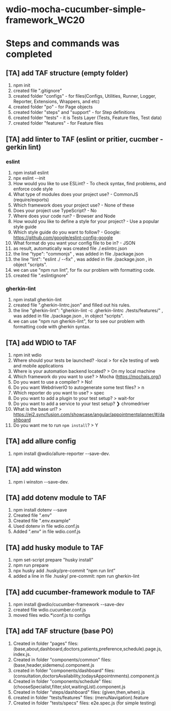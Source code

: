 # wdio-mocha-cucumber-simple-framework_WC20

# Steps and commands was completed

## [TA] add TAF structure (empty folder)

1. npm init
2. created file ".gitignore"
3. created folder "configs" - for files(Configs, Utilities, Runner, Logger, Reporter, Extensions, Wrappers, and etc)
4. created folder "po" - for Page objects
5. created folder "steps" and "support" - for Step definitions
6. created folder "tests" - it is Tests Layer (Tests, Feature files, Test data)
7. created folder "features" - for Feature files

## [TA] add linter to TAF (eslint or pritier, cucmber - gerkin lint)

### eslint

1. npm install eslint
2. npx eslint --init
3. How would you like to use ESLint? - To check syntax, find problems, and enforce code style
4. What type of modules does your project use? - CommonJS (require/exports)
5. Which framework does your project use? - None of these
6. Does your project use TypeScript? - No
7. Where does your code run? - Browser and Node
8. How would you like to define a style for your project? - Use a popular style guide
9. Which style guide do you want to follow? - Google: https://github.com/google/eslint-config-google
10. What format do you want your config file to be in? - JSON
11. as result, automatically was created file ./.eslintrc.json
12. the line "type": "commonjs" , was added in file ./package.json
13. the line "lint": "eslint ./ --fix" , was added in file ./package.json , in object "scripts".
14. we can use "npm run lint", for fix our problem with formatting code.
15. created file ".eslintignore"

### gherkin-lint

1. npm install gherkin-lint
2. created file ".gherkin-lintrc.json" and filled out his rules.
3. the line "gherkin-lint": "gherkin-lint -c .gherkin-lintrc ./tests/features/" , was added in file ./package.json , in object "scripts".
4. we can use "npm run gherkin-lint", for to see our problem with formatting code with gherkin syntax.

## [TA] add WDIO to TAF

1. npm init wdio
2. Where should your tests be launched? -local > for e2e testing of web and mobile applications
3. Where is your automation backend located? > On my local machine
4. Which framework do you want to use? > Mocha (https://mochajs.org/)
5. Do you want to use a compiler? > No!
6. Do you want WebdriverIO to autogenerate some test files? > n
7. Which reporter do you want to use? > spec
8. Do you want to add a plugin to your test setup? > wait-for
9. Do you want to add a service to your test setup? ❯ chromedriver
10. What is the base url? > https://ej2.syncfusion.com/showcase/angular/appointmentplanner/#/dashboard
11. Do you want me to run `npm install`? > Y

## [TA] add allure config

1.  npm install @wdio/allure-reporter --save-dev.

## [TA] add winston

1. npm i winston --save-dev.

## [TA] add dotenv module to TAF

1. npm install dotenv --save
2. Created file ".env"
3. Created file ".env.example"
4. Used dotenv in file wdio.conf.js
5. Added ".env" in file wdio.conf.js

## [TA] add husky module to TAF

1. npm set-script prepare "husky install"
2. npm run prepare
3. npx husky add .husky/pre-commit “npm run lint”
4. added a line in file .husky/ pre-commit: npm run gherkin-lint

## [TA] add cucumber-framework module to TAF

1. npm install @wdio/cucumber-framework --save-dev
2. created file wdio.cucumber.conf.js
3. moved files wdio.\*\conf.js to configs

## [TA] add TAF structure (base PO)

1. Created in folder "pages" files: (base,about,dashboard,doctors,patients,preference,schedule).page.js, index.js.
2. Created in folder "components/common" files: (base,header,sidemenu).component.js
3. created in folder "components/dashboard" files: (consultation,doctorsAvailability,todaysAppointnments).component.js
4. Created in folder "components/schedule" files: (chooseSpecialist,filter,slot,waitingList).component.js
5. Created in folder "steps/dashboard" files: (given,then,when).js
6. created in folder "tests/features" files: (menuNavigation).feature
7. Created in folder "tests/specs" files: e2e.spec.js (for simple testing)
